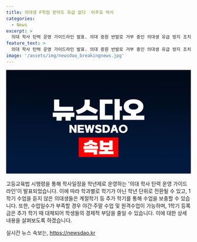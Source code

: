 ```yaml
---
title: 의대생 F학점 받아도 유급 없다  이주호 박사
categories:
  - News
excerpt: >
  의대 학사 탄력 운영 가이드라인 발표. 의대 증원 반발로 거부 중인 의대생 유급 방지 조치. 학년제 운영으로 1학기 결손 보충, 추가 학기 등록금 면제. 수업 탄력 운영, 원격 및 야간·주말 수업 활용. 의예과 미수강 학점 유연하게 이수 가능하도록 교육과정 조정. 성적 처리 기한 연장 및 유급 방지를 위한 조치 마련. 의사 국가시험 추가 실시 방안 검토, 학생들의 집단행동 예정대로 진행. 형평성 논란에 대해 의료인력 수급 차질 방지를 강조. (150자)
feature_text: >
  의대 학사 탄력 운영 가이드라인 발표. 의대 증원 반발로 거부 중인 의대생 유급 방지 조치. 학년제 운영으로 1학기 결손 보충, 추가 학기 등록금 면제. 수업 탄력 운영, 원격 및 야간·주말 수업 활용. 의예과 미수강 학점 유연하게 이수 가능하도록 교육과정 조정. 성적 처리 기한 연장 및 유급 방지를 위한 조치 마련. 의사 국가시험 추가 실시 방안 검토, 학생들의 집단행동 예정대로 진행. 형평성 논란에 대해 의료인력 수급 차질 방지를 강조. (150자)
image: '/assets/img/newsdao_breakingnews.jpg'
---
```


<p><img src="/assets/img/newsdao_breakingnews.jpg" alt="firstkoreanews 속보" /></p>

<p>고등교육법 시행령을 통해 학사일정을 학년제로 운영하는 '의대 학사 탄력 운영 가이드라인'이 발표되었습니다. 이에 따라 학과별로 학기가 아닌 학년 단위로 전환될 수 있고, 1학기 수업을 듣지 않은 의대생들은 계절학기 등 추가 학기를 통해 수업을 보충할 수 있습니다. 또한, 수업일수가 부족할 경우 야간·주말 수업 및 원격수업이 가능하며, 1학기 등록금은 추가 학기 때 대체되어 학생들의 경제적 부담을 줄일 수 있습니다. 이에 대한 상세 내용을 살펴보도록 하겠습니다. </p>

<p data-ke-size="size16"></p>
실시간 뉴스 속보는, <a href="https://newsdao.kr" rel="dofollow">https://newsdao.kr</a>


